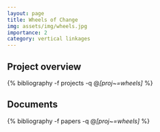 ```yaml
---
layout: page
title: Wheels of Change
img: assets/img/wheels.jpg
importance: 2
category: vertical linkages
---
```


## Project overview

<div class="publications">

  {% bibliography -f projects -q @*[proj~=wheels]* %}

</div>

## Documents

<div class="publications">

  {% bibliography -f papers -q @*[proj~=wheels]* %}

</div>


